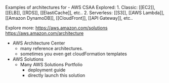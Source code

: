 Examples of architectures for - AWS CSAA
Explored:
	1. Classic: [[EC2]], [[ELB]], [[RDS]], [[ElastiCache]], etc..
	2. Serverless: [[S3]], [[AWS Lambda]], [[Amazon DynamoDB]], [[CloudFront]], [[API Gateway]], etc..

Explore more:
https://aws.amazon.com/solutions
https://aws.amazon.com/architecture


- AWS Architecture Center
	- many reference architectures.
	- sometimes you even get cloudFormation templates
- AWS Solutions
	- Many AWS Solutions Portfolio
		- deployment guide
		- directly launch this solution